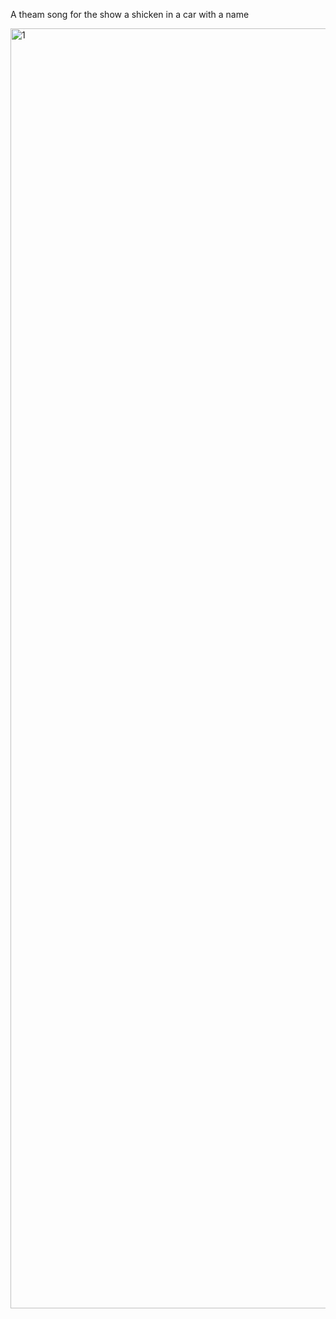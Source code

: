 A theam song for the show a shicken in a car with a name 

<img width="1536" height="2048" alt="1" src="https://github.com/user-attachments/assets/58e7531b-b9a7-497e-9d4f-48737a875297" />
